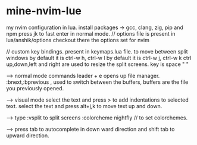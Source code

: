 # mine-nvim-lue
my nvim configuration in lua.
install packages -> gcc, clang, zig, pip and npm
press jk to fast enter in normal mode.
// options file is present in lua/anshik/options
checkout there the options set for nvim

// custom key bindings. present in keymaps.lua file.
to move between split windows 
by default it is ctrl-w h, ctrl-w l
by default it is ctrl-w j, ctrl-w k
ctrl up,down,left and right  are used to resize the split screens. 
<leader> key is space " "

--> normal mode commands
leader + e opens up file manager.
:bnext,:bprevious , used to switch between the buffers, buffers are the file you previously opened.



--> visual mode
select the text and press > to add indentations to selected text.
select the text and press alt+j,k to move text up and down.

-->
type 
:vsplit to split screens
:colorcheme nightfly // to set colorchemes.


-->
press  tab to autocomplete in down ward direction and shift tab to upward direction.

